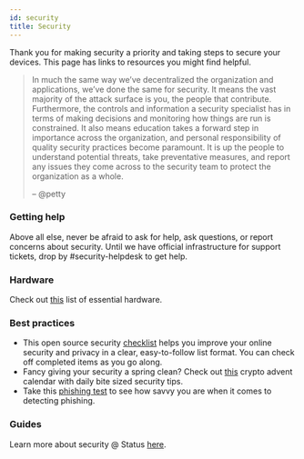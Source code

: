 ```yaml
---
id: security
title: Security
---
```


Thank you for making security a priority and taking steps to secure your devices. This page has links to resources you might find helpful.

>In much the same way we’ve decentralized the organization and applications, we’ve done the same for security.
> It means the vast majority of the attack surface is you, the people that contribute. Furthermore, the controls and information a security specialist has in terms of making decisions and monitoring how things are run is constrained. It also means education takes a forward step in importance across the organization, and personal responsibility of quality security practices become paramount. It is up the people to understand potential threats, take preventative measures, and report any issues they come across to the security team to protect the organization as a whole.
>
>– @petty

### Getting help
Above all else, never be afraid to ask for help, ask questions, or report concerns about security. Until we have official infrastructure for support tickets, drop by #security-helpdesk to get help.

### Hardware
Check out [this](https://notes.status.im/zkr20eWFTwGD92xixGX2CA) list of essential hardware.

### Best practices
* This open source security [checklist](https://securitycheckli.st/) helps you improve your online security and privacy in a clear, easy-to-follow list format. You can check off completed items as you go along.
* Fancy giving your security a spring clean? Check out [this](https://winter.mycrypto.com/) crypto advent calendar with daily bite sized security tips.
* Take this [phishing test](https://phishingquiz.withgoogle.com/) to see how savvy you are when it comes to detecting phishing.

### Guides
Learn more about security @ Status [here](https://status.im/security/).
